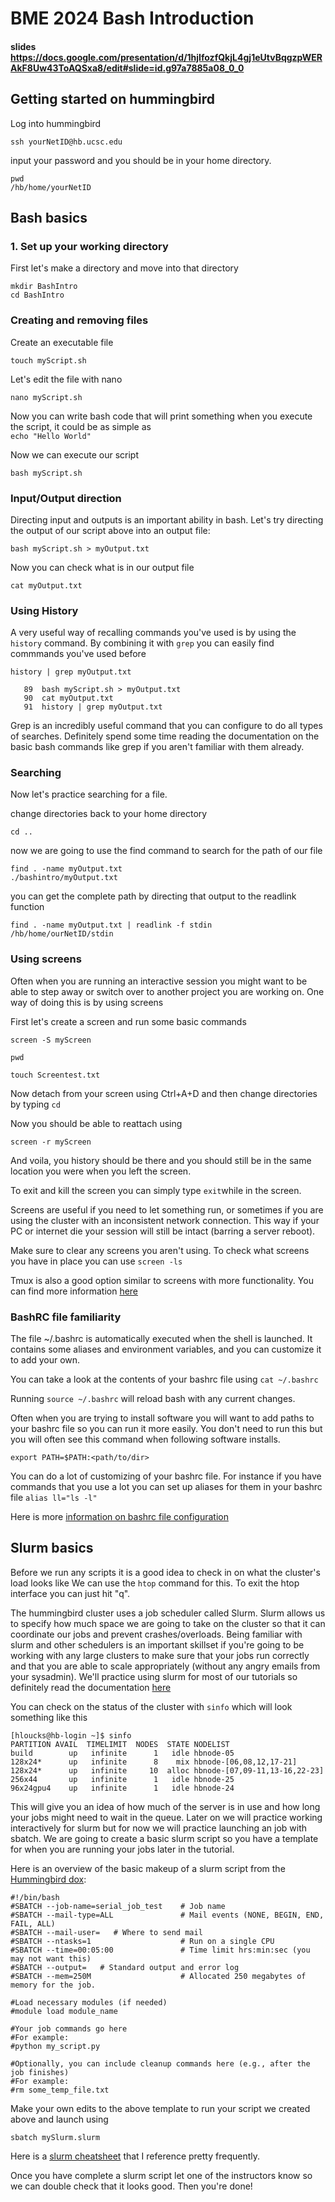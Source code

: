 # BME 2024 Bash Introduction 
#### slides https://docs.google.com/presentation/d/1hjIfozfQkjL4gj1eUtvBqgzpWERAkF8Uw43ToAQSxa8/edit#slide=id.g97a7885a08_0_0

## Getting started on hummingbird 
Log into hummingbird
```
ssh yourNetID@hb.ucsc.edu
```
input your password and you should be in your home directory. 

```
pwd 
/hb/home/yourNetID
```

## Bash basics 

### 1. Set up your working directory 

First let's make a directory and move into that directory 
```
mkdir BashIntro
cd BashIntro
```



### Creating and removing files 
Create an executable file 
```
touch myScript.sh
```
Let's edit the file with nano

```
nano myScript.sh 
```

Now you can write bash code that will print something when you execute the script, it could be as simple as  
```echo "Hello World"```

Now we can execute our script
```
bash myScript.sh
```

### Input/Output direction 

Directing input and outputs is an important ability in bash. Let's try directing the output of our script above into an output file:
```
bash myScript.sh > myOutput.txt
```

Now you can check what is in our output file 
```
cat myOutput.txt 
```

### Using History 

A very useful way of recalling commands you've used is by using the `history` command. By combining it with `grep`  you can easily find commmands you've used before 

```
history | grep myOutput.txt

   89  bash myScript.sh > myOutput.txt 
   90  cat myOutput.txt 
   91  history | grep myOutput.txt

```

Grep is an incredibly useful command that you can configure to do all types of searches. Definitely spend some time reading the documentation on the basic bash commands like grep if you aren't familiar with them already. 

### Searching 
Now let's practice searching for a file. 

change directories back to your home directory 
```
cd ..
```
now we are going to use the find command to search for the path of our file 
```
find . -name myOutput.txt
./bashintro/myOutput.txt
```
you can get the complete path by directing that output to the readlink function 
```
find . -name myOutput.txt | readlink -f stdin
/hb/home/ourNetID/stdin
```

### Using screens 

Often when you are running an interactive session you might want to be able to step away or switch over to another project you are working on. One way of doing this is by using screens

First let's create a screen and run some basic commands 
```
screen -S myScreen  

pwd

touch Screentest.txt

```

Now detach from your screen using Ctrl+A+D and then change directories by typing `cd`

Now you should be able to reattach using 
```
screen -r myScreen
```
And voila, you history should be there and you should still be in the same location you were when you left the screen. 

To exit and kill the screen you can simply type `exit`while in the screen. 

Screens are useful if you need to let something run, or sometimes if you are using the cluster with an inconsistent network connection. This way if your PC or internet die your session will still be intact (barring a server reboot).

Make sure to clear any screens you aren't using. To check what screens you have in place you can use `screen -ls`

Tmux is also a good option similar to screens with more functionality. You can find more information [here](https://man7.org/linux/man-pages/man1/tmux.1.html)


### BashRC file familiarity 

The file ~/.bashrc is automatically executed when the shell is launched.  It contains some aliases and environment variables, and you can customize it to add your own.


You can take a look at the contents of your bashrc file using `cat ~/.bashrc`

Running `source ~/.bashrc` will reload bash with any current changes.

Often when you are trying to install software you will want to add paths to your bashrc file so you can run it more easily. You don't need to run this but you will often see this command when following software installs.
```
export PATH=$PATH:<path/to/dir>
```
You can do a lot of customizing of your bashrc file. For instance if you have commands that you use a lot you can set up aliases for them in your bashrc file 
`alias ll="ls -l"`

Here is more [information on bashrc file configuration](https://phoenixnap.com/kb/bashrc)

## Slurm basics 

Before we run any scripts it is a good idea to check in on what the cluster's load looks like 
We can use the `htop` command for this. To exit the htop interface you can just hit "q". 

The hummingbird cluster uses a job scheduler called Slurm. Slurm allows us to specify how much space we are going to take on the cluster so that it can coordinate our jobs and prevent crashes/overloads. Being familiar with slurm and other schedulers is an important skillset if you're going to be working with any large clusters to make sure that your jobs run correctly and that you are able to scale appropriately (without any angry emails from your sysadmin). We'll practice using slurm for most of our tutorials so definitely read the documentation [here](https://slurm.schedmd.com/quickstart.html)

You can check on the status of the cluster with `sinfo` which will look something like this 
```
[hloucks@hb-login ~]$ sinfo
PARTITION AVAIL  TIMELIMIT  NODES  STATE NODELIST
build        up   infinite      1   idle hbnode-05
128x24*      up   infinite      8    mix hbnode-[06,08,12,17-21]
128x24*      up   infinite     10  alloc hbnode-[07,09-11,13-16,22-23]
256x44       up   infinite      1   idle hbnode-25
96x24gpu4    up   infinite      1   idle hbnode-24

```
This will give you an idea of how much of the server is in use and how long your jobs might need to wait in the queue. Later on we will practice working interactively for slurm but for now we will practice launching an job with sbatch. We are going to create a basic slurm script so you have a template for when you are running your jobs later in the tutorial. 

Here is an overview of the basic makeup of a slurm script from the [Hummingbird dox](https://hummingbird.ucsc.edu/documentation/creating-scripts-to-run-jobs/):

```
#!/bin/bash
#SBATCH --job-name=serial_job_test    # Job name
#SBATCH --mail-type=ALL               # Mail events (NONE, BEGIN, END, FAIL, ALL)
#SBATCH --mail-user=   # Where to send mail	
#SBATCH --ntasks=1                    # Run on a single CPU
#SBATCH --time=00:05:00               # Time limit hrs:min:sec (you may not want this)
#SBATCH --output=   # Standard output and error log
#SBATCH --mem=250M                    # Allocated 250 megabytes of memory for the job.

#Load necessary modules (if needed)
#module load module_name

#Your job commands go here
#For example:
#python my_script.py

#Optionally, you can include cleanup commands here (e.g., after the job finishes)
#For example:
#rm some_temp_file.txt

```

Make your own edits to the above template to run your script we created above and launch using 
```
sbatch mySlurm.slurm
```

Here is a [slurm cheatsheet](https://arc.umich.edu/wp-content/uploads/sites/4/2020/05/Great-Lakes-Cheat-Sheet.pdf) that I reference pretty frequently.


Once you have complete a slurm script let one of the instructors know so we can double check that it looks good. Then you're done! 